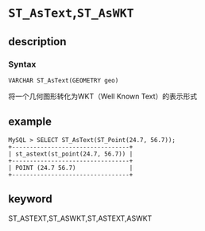 # `ST_AsText`,`ST_AsWKT`

## description

### Syntax

`VARCHAR ST_AsText(GEOMETRY geo)`

将一个几何图形转化为WKT（Well Known Text）的表示形式

## example

```Plain Text
MySQL > SELECT ST_AsText(ST_Point(24.7, 56.7));
+---------------------------------+
| st_astext(st_point(24.7, 56.7)) |
+---------------------------------+
| POINT (24.7 56.7)               |
+---------------------------------+
```

## keyword

ST_ASTEXT,ST_ASWKT,ST,ASTEXT,ASWKT
